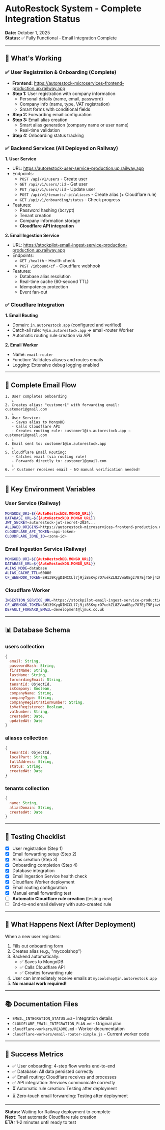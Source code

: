 # AutoRestock System - Complete Integration Status

**Date:** October 1, 2025  
**Status:** ✅ Fully Functional - Email Integration Complete

---

## 🎉 What's Working

### ✅ User Registration & Onboarding (Complete)
- **Frontend:** https://autorestock-microservices-frontend-production.up.railway.app
- **Step 1:** User registration with company information
  - Personal details (name, email, password)
  - Company info (name, type, VAT registration)
  - Smart forms with conditional fields
- **Step 2:** Forwarding email configuration
- **Step 3:** Email alias creation
  - Smart alias generation (company name or user name)
  - Real-time validation
- **Step 4:** Onboarding status tracking

### ✅ Backend Services (All Deployed on Railway)

**1. User Service**
- URL: https://autorestock-user-service-production.up.railway.app
- Endpoints:
  - `POST /api/v1/users` - Create user
  - `GET /api/v1/users/:id` - Get user
  - `PUT /api/v1/users/:id` - Update user
  - `POST /api/v1/tenants/:id/aliases` - Create alias (+ Cloudflare rule)
  - `GET /api/v1/onboarding/status` - Check progress
- Features:
  - Password hashing (bcrypt)
  - Tenant creation
  - Company information storage
  - **Cloudflare API integration**

**2. Email Ingestion Service**
- URL: https://stockpilot-email-ingest-service-production-production.up.railway.app
- Endpoints:
  - `GET /health` - Health check
  - `POST /inbound/cf` - Cloudflare webhook
- Features:
  - Database alias resolution
  - Real-time cache (60-second TTL)
  - Idempotency protection
  - Event fan-out

### ✅ Cloudflare Integration

**1. Email Routing**
- Domain: `in.autorestock.app` (configured and verified)
- Catch-all rule: `*@in.autorestock.app` → email-router Worker
- Automatic routing rule creation via API

**2. Email Worker**
- Name: `email-router`
- Function: Validates aliases and routes emails
- Logging: Extensive debug logging enabled

---

## 🔄 Complete Email Flow

```
1. User completes onboarding
   ↓
2. Creates alias: "customer1" with forwarding email: customer1@gmail.com
   ↓
3. User Service:
   - Saves alias to MongoDB
   - Calls Cloudflare API
   - Creates routing rule: customer1@in.autorestock.app → customer1@gmail.com
   ↓
4. Email sent to: customer1@in.autorestock.app
   ↓
5. Cloudflare Email Routing:
   - Catches email (via routing rule)
   - Forwards directly to: customer1@gmail.com
   ↓
6. ✅ Customer receives email - NO manual verification needed!
```

---

## 🔑 Key Environment Variables

### User Service (Railway)
```bash
MONGODB_URI=${{AutoRestockDB.MONGO_URL}}
DATABASE_URL=${{AutoRestockDB.MONGO_URL}}
JWT_SECRET=autorestock-jwt-secret-2024...
ALLOWED_ORIGINS=https://autorestock-microservices-frontend-production.up.railway.app
CLOUDFLARE_API_TOKEN=<api-token>
CLOUDFLARE_ZONE_ID=<zone-id>
```

### Email Ingestion Service (Railway)
```bash
MONGODB_URI=${{AutoRestockDB.MONGO_URL}}
DATABASE_URL=${{AutoRestockDB.MONGO_URL}}
ALIAS_MODE=database
ALIAS_CACHE_TTL=60000
CF_WEBHOOK_TOKEN=SH139KygDIMCCLl7j9jiBSKvprO7uekZL8ZVwa0Bgz787EjT5Pj4zG7iQY056PhJ
```

### Cloudflare Worker
```bash
INGESTION_SERVICE_URL=https://stockpilot-email-ingest-service-production-production.up.railway.app
CF_WEBHOOK_TOKEN=SH139KygDIMCCLl7j9jiBSKvprO7uekZL8ZVwa0Bgz787EjT5Pj4zG7iQY056PhJ
DEFAULT_FORWARD_EMAIL=development@ljmuk.co.uk
```

---

## 📊 Database Schema

### users collection
```javascript
{
  email: String,
  passwordHash: String,
  firstName: String,
  lastName: String,
  forwardingEmail: String,
  tenantId: ObjectId,
  isCompany: Boolean,
  companyName: String,
  companyType: String,
  companyRegistrationNumber: String,
  isVatRegistered: Boolean,
  vatNumber: String,
  createdAt: Date,
  updatedAt: Date
}
```

### aliases collection
```javascript
{
  tenantId: ObjectId,
  localPart: String,
  fullAddress: String,
  status: String,
  createdAt: Date
}
```

### tenants collection
```javascript
{
  name: String,
  aliasDomain: String,
  createdAt: Date
}
```

---

## 🧪 Testing Checklist

- [x] User registration (Step 1)
- [x] Email forwarding setup (Step 2)
- [x] Alias creation (Step 3)
- [x] Onboarding completion (Step 4)
- [x] Database integration
- [x] Email Ingestion Service health check
- [x] Cloudflare Worker deployment
- [x] Email routing configuration
- [x] Manual email forwarding test
- [ ] **Automatic Cloudflare rule creation** (testing now)
- [ ] End-to-end email delivery with auto-created rule

---

## 🚀 What Happens Next (After Deployment)

When a new user registers:
1. Fills out onboarding form
2. Creates alias (e.g., "mycoolshop")
3. Backend automatically:
   - ✅ Saves to MongoDB
   - ✅ Calls Cloudflare API
   - ✅ Creates forwarding rule
4. User can immediately receive emails at `mycoolshop@in.autorestock.app`
5. **No manual work required!**

---

## 📚 Documentation Files

- `EMAIL_INTEGRATION_STATUS.md` - Integration details
- `CLOUDFLARE_EMAIL_INTEGRATION_PLAN.md` - Original plan
- `cloudflare-workers/README.md` - Worker documentation
- `cloudflare-workers/email-router-simple.js` - Current worker code

---

## 🎯 Success Metrics

- ✅ User onboarding: 4-step flow works end-to-end
- ✅ Database: All data persisted correctly
- ✅ Email routing: Cloudflare receives and processes
- ✅ API integration: Services communicate correctly
- ⏳ Automatic rule creation: Testing after deployment
- ⏳ Zero-touch email forwarding: Testing after deployment

---

**Status:** Waiting for Railway deployment to complete  
**Next:** Test automatic Cloudflare rule creation  
**ETA:** 1-2 minutes until ready to test





